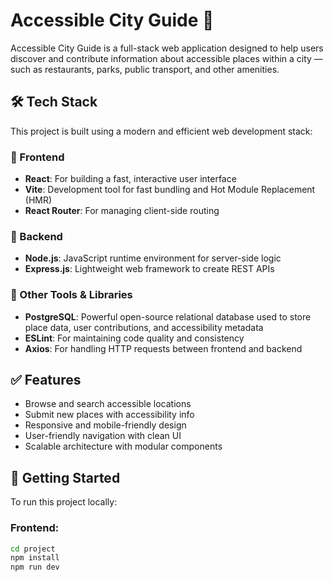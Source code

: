 # Accessible City Guide 🌆

Accessible City Guide is a full-stack web application designed to help users discover and contribute information about accessible places within a city — such as restaurants, parks, public transport, and other amenities.

## 🛠 Tech Stack

This project is built using a modern and efficient web development stack:

### 🔹 Frontend
- **React**: For building a fast, interactive user interface
- **Vite**: Development tool for fast bundling and Hot Module Replacement (HMR)
- **React Router**: For managing client-side routing

### 🔹 Backend
- **Node.js**: JavaScript runtime environment for server-side logic
- **Express.js**: Lightweight web framework to create REST APIs

### 🔹 Other Tools & Libraries
- **PostgreSQL**: Powerful open-source relational database used to store place data, user contributions, and accessibility metadata
- **ESLint**: For maintaining code quality and consistency
- **Axios**: For handling HTTP requests between frontend and backend

## ✅ Features

- Browse and search accessible locations
- Submit new places with accessibility info
- Responsive and mobile-friendly design
- User-friendly navigation with clean UI
- Scalable architecture with modular components

## 🚀 Getting Started

To run this project locally:

### Frontend:
```bash
cd project
npm install
npm run dev
